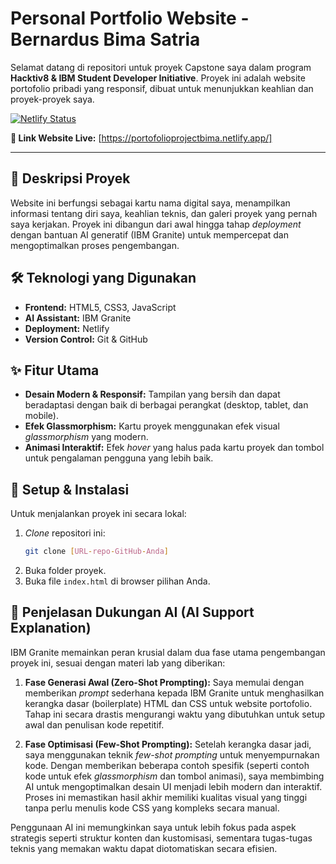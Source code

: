 # Personal Portfolio Website - Bernardus Bima Satria

Selamat datang di repositori untuk proyek Capstone saya dalam program **Hacktiv8 & IBM Student Developer Initiative**. Proyek ini adalah website portofolio pribadi yang responsif, dibuat untuk menunjukkan keahlian dan proyek-proyek saya.

[![Netlify Status](https://api.netlify.com/api/v1/badges/xxxxxxxx-xxxx-xxxx-xxxx-xxxxxxxxxxxx/deploy-status)](https://app.netlify.com/sites/nama-situs-anda/deploys)

**🔗 Link Website Live:** [https://portofolioprojectbima.netlify.app/]

---

## 📜 Deskripsi Proyek

Website ini berfungsi sebagai kartu nama digital saya, menampilkan informasi tentang diri saya, keahlian teknis, dan galeri proyek yang pernah saya kerjakan. Proyek ini dibangun dari awal hingga tahap *deployment* dengan bantuan AI generatif (IBM Granite) untuk mempercepat dan mengoptimalkan proses pengembangan.

## 🛠️ Teknologi yang Digunakan

* **Frontend:** HTML5, CSS3, JavaScript
* **AI Assistant:** IBM Granite
* **Deployment:** Netlify
* **Version Control:** Git & GitHub

## ✨ Fitur Utama

* **Desain Modern & Responsif:** Tampilan yang bersih dan dapat beradaptasi dengan baik di berbagai perangkat (desktop, tablet, dan mobile).
* **Efek Glassmorphism:** Kartu proyek menggunakan efek visual *glassmorphism* yang modern.
* **Animasi Interaktif:** Efek *hover* yang halus pada kartu proyek dan tombol untuk pengalaman pengguna yang lebih baik.

## 🚀 Setup & Instalasi

Untuk menjalankan proyek ini secara lokal:
1.  *Clone* repositori ini:
    ```sh
    git clone [URL-repo-GitHub-Anda]
    ```
2.  Buka folder proyek.
3.  Buka file `index.html` di browser pilihan Anda.

## 🤖 Penjelasan Dukungan AI (AI Support Explanation)

IBM Granite memainkan peran krusial dalam dua fase utama pengembangan proyek ini, sesuai dengan materi lab yang diberikan:

1.  **Fase Generasi Awal (Zero-Shot Prompting):**
    Saya memulai dengan memberikan *prompt* sederhana kepada IBM Granite untuk menghasilkan kerangka dasar (boilerplate) HTML dan CSS untuk website portofolio. Tahap ini secara drastis mengurangi waktu yang dibutuhkan untuk setup awal dan penulisan kode repetitif.

2.  **Fase Optimisasi (Few-Shot Prompting):**
    Setelah kerangka dasar jadi, saya menggunakan teknik *few-shot prompting* untuk menyempurnakan kode. Dengan memberikan beberapa contoh spesifik (seperti contoh kode untuk efek *glassmorphism* dan tombol animasi), saya membimbing AI untuk mengoptimalkan desain UI menjadi lebih modern dan interaktif. Proses ini memastikan hasil akhir memiliki kualitas visual yang tinggi tanpa perlu menulis kode CSS yang kompleks secara manual.

Penggunaan AI ini memungkinkan saya untuk lebih fokus pada aspek strategis seperti struktur konten dan kustomisasi, sementara tugas-tugas teknis yang memakan waktu dapat diotomatiskan secara efisien.
